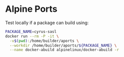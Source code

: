 # Alpine Ports

Test locally if a package can build using:

```sh
PACKAGE_NAME=cyrus-sasl
docker run --rm -P -it \
  -v$(pwd):/home/builder/aports \
  --workdir /home/builder/aports/${PACKAGE_NAME} \
  --name docker-abuild alpinelinux/docker-abuild -r
```
